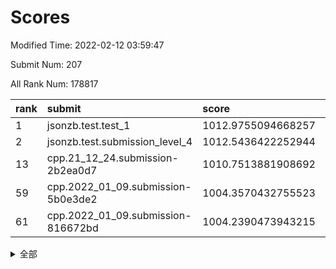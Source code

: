 # Scores

Modified Time: 2022-02-12 03:59:47

Submit Num: 207

All Rank Num: 178817

| rank |               submit               |       score        |       sigma        | pk_num |
| :--- | :--------------------------------- | :----------------- | :----------------- | :----- |
| 1    | jsonzb.test.test_1                 | 1012.9755094668257 | 0.802999092318101  | 3454   |
| 2    | jsonzb.test.submission_level_4     | 1012.5436422252944 | 0.7694970057642551 | 3453   |
| 13   | cpp.21_12_24.submission-2b2ea0d7   | 1010.7513881908692 | 0.772641287244379  | 3455   |
| 59   | cpp.2022_01_09.submission-5b0e3de2 | 1004.3570432755523 | 0.7032450080754103 | 3455   |
| 61   | cpp.2022_01_09.submission-816672bd | 1004.2390473943215 | 0.7168386321043129 | 3457   |


<details>
<summary>全部</summary>

| rank |                 submit                 |       score        |       sigma        | pk_num |
| :--- | :------------------------------------- | :----------------- | :----------------- | :----- |
| 1    | jsonzb.test.test_1                     | 1012.9755094668257 | 0.802999092318101  | 3454   |
| 2    | jsonzb.test.submission_level_4         | 1012.5436422252944 | 0.7694970057642551 | 3453   |
| 3    | gobigger.level_3.submission_level_3_13 | 1011.6945944990428 | 0.8002478370126719 | 3456   |
| 4    | gobigger.level_3.submission_level_3_40 | 1011.5323417274074 | 0.7906897649396724 | 3455   |
| 5    | gobigger.level_3.submission_level_3_9  | 1011.4007268235326 | 0.7757693419743137 | 3450   |
| 6    | gobigger.level_3.submission_level_3_48 | 1011.3176921525476 | 0.7537715250747379 | 3453   |
| 7    | gobigger.level_3.submission_level_3_20 | 1011.3154285125187 | 0.7724986435782488 | 3455   |
| 8    | gobigger.level_3.submission_level_3_46 | 1011.1347976182894 | 0.7788907836511342 | 3454   |
| 9    | gobigger.level_3.submission_level_3_38 | 1011.0532075094003 | 0.7585791580659482 | 3453   |
| 10   | gobigger.level_3.submission_level_3_35 | 1010.991925540482  | 0.7662326444506139 | 3452   |
| 11   | gobigger.level_3.submission_level_3_36 | 1010.9388133737453 | 0.7571586720621325 | 3454   |
| 12   | gobigger.level_3.submission_level_3_44 | 1010.8893260128759 | 0.7829597378329659 | 3454   |
| 13   | cpp.21_12_24.submission-2b2ea0d7       | 1010.7513881908692 | 0.772641287244379  | 3455   |
| 14   | gobigger.level_3.submission_level_3_21 | 1010.731724463339  | 0.7738474327808358 | 3458   |
| 15   | gobigger.level_3.submission_level_3_39 | 1010.7030857812049 | 0.7758967643895702 | 3456   |
| 16   | gobigger.level_3.submission_level_3_11 | 1010.6017229863166 | 0.7802059616217165 | 3450   |
| 17   | gobigger.level_3.submission_level_3_5  | 1010.5891653778903 | 0.7569425821013502 | 3457   |
| 18   | gobigger.level_3.submission_level_3_32 | 1010.5656009549829 | 0.7493338186222535 | 3447   |
| 19   | gobigger.level_3.submission_level_3_18 | 1010.5592082604194 | 0.761822528571263  | 3451   |
| 20   | gobigger.level_3.submission_level_3_16 | 1010.4983416823574 | 0.7969994234261868 | 3455   |
| 21   | gobigger.level_3.submission_level_3_26 | 1010.3155085150895 | 0.7421998214729063 | 3459   |
| 22   | gobigger.level_3.submission_level_3_19 | 1010.2862626508039 | 0.7760306963269578 | 3454   |
| 23   | gobigger.level_3.submission_level_3_42 | 1010.2748853184618 | 0.7607741933855728 | 3459   |
| 24   | gobigger.level_3.submission_level_3_28 | 1010.1763328608447 | 0.7525221307934743 | 3457   |
| 25   | gobigger.level_3.submission_level_3_27 | 1010.1108919338724 | 0.7510325552161138 | 3456   |
| 26   | gobigger.level_3.submission_level_3_45 | 1010.1072828526305 | 0.7404737299456009 | 3458   |
| 27   | gobigger.level_3.submission_level_3_8  | 1010.0762641876403 | 0.760087700615118  | 3459   |
| 28   | gobigger.level_3.submission_level_3_41 | 1010.0494845982877 | 0.7528064723810035 | 3456   |
| 29   | gobigger.level_3.submission_level_3_17 | 1010.0190645943547 | 0.7670300061902424 | 3459   |
| 30   | gobigger.level_3.submission_level_3_22 | 1009.9459345915404 | 0.7604635346238067 | 3459   |
| 31   | gobigger.level_3.submission_level_3_29 | 1009.9406901939682 | 0.7684315237147136 | 3452   |
| 32   | gobigger.level_3.submission_level_3_12 | 1009.9401056198834 | 0.7594808646637249 | 3456   |
| 33   | gobigger.level_3.submission_level_3_23 | 1009.7275072029339 | 0.7363174905317305 | 3458   |
| 34   | gobigger.level_3.submission_level_3_7  | 1009.7237261577493 | 0.7462040255406734 | 3459   |
| 35   | gobigger.level_3.submission_level_3_14 | 1009.667805027797  | 0.7586096847271245 | 3451   |
| 36   | gobigger.level_3.submission_level_3_4  | 1009.6302720500905 | 0.7534241082733123 | 3457   |
| 37   | gobigger.level_3.submission_level_3_15 | 1009.5899856957034 | 0.7488482268488041 | 3455   |
| 38   | gobigger.level_3.submission_level_3_10 | 1009.5649896834811 | 0.7464001165870754 | 3458   |
| 39   | gobigger.level_3.submission_level_3_3  | 1009.5402921603813 | 0.7401548900681707 | 3454   |
| 40   | gobigger.level_3.submission_level_3_0  | 1009.537450836682  | 0.7433178255269104 | 3452   |
| 41   | gobigger.level_3.submission_level_3_30 | 1009.5257058071303 | 0.7509177518329082 | 3452   |
| 42   | gobigger.level_3.submission_level_3_43 | 1009.4991145314067 | 0.7416974342850517 | 3455   |
| 43   | gobigger.level_3.submission_level_3_37 | 1009.4218926698609 | 0.7257068340271806 | 3455   |
| 44   | gobigger.level_3.submission_level_3_1  | 1009.2928713979895 | 0.7460462657444075 | 3455   |
| 45   | gobigger.level_3.submission_level_3_31 | 1009.1958512614436 | 0.7651988383207285 | 3457   |
| 46   | gobigger.level_3.submission_level_3_25 | 1009.1770285370835 | 0.7449030068417487 | 3453   |
| 47   | gobigger.level_3.submission_level_3_34 | 1009.0618441521882 | 0.7575350558653398 | 3452   |
| 48   | gobigger.level_3.submission_level_3_2  | 1008.9687412859456 | 0.7656037010287636 | 3454   |
| 49   | gobigger.level_3.submission_level_3_47 | 1008.8801155825989 | 0.7326967893085725 | 3457   |
| 50   | gobigger.level_3.submission_level_3_49 | 1008.724675422842  | 0.742581468080064  | 3455   |
| 51   | gobigger.level_3.submission_level_3_33 | 1008.5825125967632 | 0.7364899705421301 | 3450   |
| 52   | gobigger.level_3.submission_level_3_24 | 1008.5326984859734 | 0.7288324623817543 | 3456   |
| 53   | gobigger.level_3.submission_level_3_6  | 1007.7331160390893 | 0.730897696690406  | 3457   |
| 54   | gobigger.level_1.submission_level_1_34 | 1005.3829814256575 | 0.7539591397020601 | 3454   |
| 55   | gobigger.level_1.submission_level_1_23 | 1004.629141039978  | 0.7108072315621269 | 3453   |
| 56   | gobigger.level_1.submission_level_1_5  | 1004.5855516492934 | 0.7210212557846186 | 3459   |
| 57   | gobigger.level_1.submission_level_1_20 | 1004.5005369586778 | 0.7171742794353266 | 3457   |
| 58   | gobigger.level_1.submission_level_1_35 | 1004.4498760912843 | 0.7200838797142524 | 3455   |
| 59   | cpp.2022_01_09.submission-5b0e3de2     | 1004.3570432755523 | 0.7032450080754103 | 3455   |
| 60   | gobigger.level_1.submission_level_1_18 | 1004.2462744916143 | 0.7090451950383118 | 3458   |
| 61   | cpp.2022_01_09.submission-816672bd     | 1004.2390473943215 | 0.7168386321043129 | 3457   |
| 62   | gobigger.level_1.submission_level_1_22 | 1004.1919647862785 | 0.7075832424243309 | 3453   |
| 63   | gobigger.level_1.submission_level_1_8  | 1004.1824289874926 | 0.718750831346539  | 3456   |
| 64   | gobigger.level_1.submission_level_1_39 | 1004.1705958972236 | 0.744638949588814  | 3458   |
| 65   | gobigger.level_1.submission_level_1_9  | 1004.0693852382224 | 0.720864779648308  | 3452   |
| 66   | gobigger.level_1.submission_level_1_45 | 1004.0300116572706 | 0.720630546918015  | 3454   |
| 67   | gobigger.level_1.submission_level_1_15 | 1004.0087905472092 | 0.7250546669003929 | 3453   |
| 68   | gobigger.level_1.submission_level_1_4  | 1003.9280135041579 | 0.7124502570750039 | 3454   |
| 69   | gobigger.level_1.submission_level_1_37 | 1003.8813868345226 | 0.7011175857194012 | 3459   |
| 70   | gobigger.level_1.submission_level_1_33 | 1003.8370405743856 | 0.7043102984355305 | 3455   |
| 71   | gobigger.level_1.submission_level_1_47 | 1003.8297003894808 | 0.7337637637681372 | 3459   |
| 72   | gobigger.level_1.submission_level_1_2  | 1003.76405474875   | 0.71262412556046   | 3453   |
| 73   | gobigger.level_1.submission_level_1_36 | 1003.7571366192353 | 0.717220846121821  | 3454   |
| 74   | gobigger.level_1.submission_level_1_16 | 1003.6722612251235 | 0.7173650755001388 | 3458   |
| 75   | gobigger.level_1.submission_level_1_49 | 1003.616124710334  | 0.7101945284290018 | 3456   |
| 76   | gobigger.level_1.submission_level_1_29 | 1003.6145563617055 | 0.7154632156687994 | 3458   |
| 77   | gobigger.level_1.submission_level_1_11 | 1003.5218533938245 | 0.7215405322306424 | 3454   |
| 78   | gobigger.level_1.submission_level_1_21 | 1003.5114683103201 | 0.7085962646563955 | 3461   |
| 79   | gobigger.level_1.submission_level_1_43 | 1003.4651385806292 | 0.7281754459278105 | 3454   |
| 80   | gobigger.level_1.submission_level_1_3  | 1003.4075100180622 | 0.7211654884529891 | 3451   |
| 81   | gobigger.level_1.submission_level_1_32 | 1003.3613863195603 | 0.717412012440036  | 3459   |
| 82   | gobigger.level_1.submission_level_1_44 | 1003.2666307350382 | 0.713215906246333  | 3455   |
| 83   | gobigger.level_1.submission_level_1_41 | 1003.2654554354275 | 0.7194359012750831 | 3458   |
| 84   | gobigger.level_1.submission_level_1_48 | 1003.2470842585658 | 0.7251550906090923 | 3458   |
| 85   | gobigger.level_1.submission_level_1_19 | 1003.2390807829471 | 0.7123798199500863 | 3454   |
| 86   | gobigger.level_1.submission_level_1_1  | 1003.2150497728438 | 0.7148234102572263 | 3459   |
| 87   | gobigger.level_1.submission_level_1_40 | 1003.2011568530874 | 0.7079715900533137 | 3454   |
| 88   | gobigger.level_1.submission_level_1_25 | 1003.1993401710008 | 0.7100936397078739 | 3454   |
| 89   | gobigger.level_1.submission_level_1_6  | 1003.1452112069018 | 0.7118941196233268 | 3453   |
| 90   | gobigger.level_1.submission_level_1_31 | 1003.0209470969797 | 0.7024428853178295 | 3462   |
| 91   | gobigger.level_1.submission_level_1_26 | 1003.0195350905233 | 0.7205730109210639 | 3453   |
| 92   | gobigger.level_1.submission_level_1_30 | 1002.9301262402048 | 0.7128126879228187 | 3461   |
| 93   | gobigger.level_1.submission_level_1_10 | 1002.7956064912785 | 0.7113415873068273 | 3461   |
| 94   | gobigger.level_1.submission_level_1_38 | 1002.6690990359757 | 0.7196868637441118 | 3454   |
| 95   | gobigger.level_1.submission_level_1_0  | 1002.6438012086904 | 0.7174905328765816 | 3455   |
| 96   | gobigger.level_1.submission_level_1_14 | 1002.3883175781693 | 0.7038799160954399 | 3460   |
| 97   | gobigger.level_1.submission_level_1_28 | 1002.2660641513294 | 0.7135292323152578 | 3453   |
| 98   | gobigger.level_1.submission_level_1_12 | 1002.2522285621773 | 0.7078722939677189 | 3459   |
| 99   | gobigger.level_1.submission_level_1_46 | 1002.2435953772189 | 0.7220048343393697 | 3461   |
| 100  | gobigger.level_1.submission_level_1_42 | 1001.8732801512582 | 0.7045393822923746 | 3456   |
| 101  | gobigger.level_1.submission_level_1_7  | 1001.8010146504985 | 0.7075377809781178 | 3454   |
| 102  | gobigger.level_1.submission_level_1_24 | 1001.7799241552237 | 0.715710454530234  | 3457   |
| 103  | gobigger.level_1.submission_level_1_13 | 1001.762095543151  | 0.720290430711069  | 3459   |
| 104  | gobigger.level_1.submission_level_1_17 | 1001.5912117684139 | 0.7066400093866818 | 3459   |
| 105  | gobigger.level_1.submission_level_1_27 | 1001.4558341124231 | 0.7109668887028422 | 3459   |
| 106  | gobigger.random.submission_random_5    | 997.4902097511973  | 0.70905644478482   | 3452   |
| 107  | gobigger.random.submission_random_39   | 997.3008107747173  | 0.7133634454449603 | 3454   |
| 108  | gobigger.random.submission_random_24   | 997.0865964910942  | 0.7049889223216754 | 3455   |
| 109  | gobigger.random.submission_random_0    | 997.041891265349   | 0.7052157980885095 | 3454   |
| 110  | gobigger.random.submission_random_2    | 996.7294276219947  | 0.7038270832074014 | 3456   |
| 111  | gobigger.random.submission_random_29   | 996.6108103687334  | 0.7232435892943969 | 3457   |
| 112  | gobigger.random.submission_random_6    | 996.5571581876198  | 0.72788124423822   | 3455   |
| 113  | gobigger.random.submission_random_15   | 996.461101142958   | 0.7200251864406063 | 3453   |
| 114  | gobigger.random.submission_random_34   | 996.4140436720647  | 0.7263454194274588 | 3453   |
| 115  | gobigger.random.submission_random_48   | 996.3473102224731  | 0.7045242885534218 | 3454   |
| 116  | gobigger.random.submission_random_32   | 996.3301288461429  | 0.7101068311559563 | 3456   |
| 117  | gobigger.random.submission_random_8    | 996.2496536662692  | 0.7308119965307487 | 3451   |
| 118  | gobigger.random.submission_random_19   | 996.2461555122023  | 0.7243447502807966 | 3459   |
| 119  | gobigger.random.submission_random_3    | 996.2454578203567  | 0.7181968921967814 | 3454   |
| 120  | gobigger.random.submission_random_30   | 996.1932827885197  | 0.7144476654793818 | 3451   |
| 121  | gobigger.random.submission_random_16   | 996.1742235445404  | 0.7122245958674212 | 3453   |
| 122  | gobigger.random.submission_random_14   | 996.1571409608539  | 0.7090849122159146 | 3456   |
| 123  | gobigger.random.submission_random_41   | 996.1496556212179  | 0.7183621144819899 | 3454   |
| 124  | gobigger.random.submission_random_25   | 996.1482629847463  | 0.7094175062641975 | 3455   |
| 125  | gobigger.random.submission_random_13   | 996.1264907382023  | 0.7155234402241891 | 3458   |
| 126  | gobigger.random.submission_random_23   | 996.0996920180747  | 0.7044275865577106 | 3457   |
| 127  | gobigger.random.submission_random_47   | 996.0673774968243  | 0.7098358077008766 | 3457   |
| 128  | gobigger.random.submission_random_26   | 996.0660634445999  | 0.7142649344986901 | 3453   |
| 129  | gobigger.random.submission_random_36   | 996.022584019651   | 0.7000806677404483 | 3458   |
| 130  | gobigger.random.submission_random_7    | 995.9397508842513  | 0.711153888178726  | 3451   |
| 131  | gobigger.random.submission_random_40   | 995.9395522993362  | 0.7033552667804196 | 3458   |
| 132  | gobigger.random.submission_random_43   | 995.9381058472884  | 0.7236246303958925 | 3456   |
| 133  | gobigger.random.submission_random_27   | 995.925691694007   | 0.7166734311536292 | 3454   |
| 134  | gobigger.random.submission_random_45   | 995.8628830524859  | 0.7217940544771156 | 3452   |
| 135  | gobigger.random.submission_random_20   | 995.7826629432413  | 0.7019841543776617 | 3449   |
| 136  | gobigger.random.submission_random_1    | 995.6532178047789  | 0.7204792352385869 | 3455   |
| 137  | gobigger.random.submission_random_4    | 995.6455595047751  | 0.7170834570604196 | 3456   |
| 138  | gobigger.random.submission_random_9    | 995.6190071171836  | 0.7070217422701499 | 3458   |
| 139  | gobigger.random.submission_random_17   | 995.570701884465   | 0.7039013503218625 | 3459   |
| 140  | gobigger.random.submission_random_11   | 995.5539009970112  | 0.7058666576276816 | 3455   |
| 141  | gobigger.random.submission_random_28   | 995.543863944691   | 0.7286418139045554 | 3456   |
| 142  | gobigger.random.submission_random_18   | 995.5242316265869  | 0.715860636348143  | 3458   |
| 143  | gobigger.random.submission_random_21   | 995.2773775578687  | 0.7080722681639259 | 3456   |
| 144  | gobigger.random.submission_random_42   | 995.2603955102471  | 0.7080923644580353 | 3456   |
| 145  | gobigger.random.submission_random_35   | 995.2382494718746  | 0.7215838584078719 | 3452   |
| 146  | gobigger.random.submission_random_12   | 995.2005409758541  | 0.7239738485858616 | 3453   |
| 147  | gobigger.random.submission_random_22   | 995.178303817628   | 0.7292744567503527 | 3449   |
| 148  | gobigger.random.submission_random_44   | 995.1737377002605  | 0.7214291380508965 | 3455   |
| 149  | gobigger.random.submission_random_46   | 995.1501957392197  | 0.7160185137574069 | 3453   |
| 150  | gobigger.random.submission_random_49   | 995.0494601271699  | 0.7215442060652768 | 3455   |
| 151  | gobigger.random.submission_random_37   | 994.9718424914272  | 0.7010652742658849 | 3457   |
| 152  | gobigger.random.submission_random_31   | 994.9685417889697  | 0.7081080233201628 | 3457   |
| 153  | gobigger.random.submission_random_33   | 994.8931938832283  | 0.7085503485460566 | 3456   |
| 154  | gobigger.level_2.submission_level_2_27 | 994.4419257161503  | 0.7310240818320448 | 3456   |
| 155  | gobigger.random.submission_random_10   | 994.2170258666233  | 0.7204133420716429 | 3457   |
| 156  | gobigger.random.submission_random_38   | 994.1509106867621  | 0.7133603225969111 | 3455   |
| 157  | gobigger.level_2.submission_level_2_45 | 993.8356250573072  | 0.7307868451583234 | 3456   |
| 158  | gobigger.level_2.submission_level_2_14 | 993.5638082373567  | 0.7450710943463867 | 3455   |
| 159  | gobigger.level_2.submission_level_2_5  | 993.2284729707762  | 0.7297613496383185 | 3457   |
| 160  | gobigger.level_2.submission_level_2_18 | 993.1472740685628  | 0.7555501141341631 | 3454   |
| 161  | gobigger.level_2.submission_level_2_38 | 993.0944899060663  | 0.7493992356312036 | 3459   |
| 162  | gobigger.level_2.submission_level_2_16 | 992.9598655309944  | 0.7255540152235104 | 3457   |
| 163  | gobigger.level_2.submission_level_2_4  | 992.9407941437266  | 0.7297272626076027 | 3457   |
| 164  | gobigger.level_2.submission_level_2_6  | 992.9384215423707  | 0.7372578993422891 | 3453   |
| 165  | gobigger.level_2.submission_level_2_10 | 992.9199770752157  | 0.7426949559194044 | 3461   |
| 166  | gobigger.level_2.submission_level_2_1  | 992.7869341308368  | 0.7312234678991668 | 3455   |
| 167  | gobigger.level_2.submission_level_2_20 | 992.7832472869457  | 0.7448698153047728 | 3460   |
| 168  | gobigger.level_2.submission_level_2_39 | 992.5422046533786  | 0.7420569737100657 | 3455   |
| 169  | gobigger.level_2.submission_level_2_34 | 992.5236120861116  | 0.7636440081917836 | 3457   |
| 170  | gobigger.level_2.submission_level_2_25 | 992.4514938235692  | 0.7553045910236238 | 3456   |
| 171  | gobigger.level_2.submission_level_2_9  | 992.420714647745   | 0.7486908495107947 | 3456   |
| 172  | gobigger.level_2.submission_level_2_32 | 992.4087950961066  | 0.7453545741557402 | 3456   |
| 173  | gobigger.level_2.submission_level_2_30 | 992.3278196580436  | 0.7383911281788258 | 3450   |
| 174  | gobigger.level_2.submission_level_2_13 | 992.3144275462597  | 0.7439531849701078 | 3453   |
| 175  | gobigger.level_2.submission_level_2_8  | 992.2892751076254  | 0.7500420218341132 | 3451   |
| 176  | gobigger.level_2.submission_level_2_2  | 992.2087743693189  | 0.736427626188048  | 3453   |
| 177  | gobigger.level_2.submission_level_2_31 | 992.1935422012558  | 0.7469486937010231 | 3457   |
| 178  | gobigger.level_2.submission_level_2_41 | 992.1801610036224  | 0.7508913972556145 | 3459   |
| 179  | gobigger.level_2.submission_level_2_43 | 992.1698285604351  | 0.7369351433169826 | 3455   |
| 180  | gobigger.level_2.submission_level_2_37 | 992.1203558655708  | 0.7631258324440278 | 3460   |
| 181  | gobigger.level_2.submission_level_2_24 | 992.0630409973492  | 0.7281562989928414 | 3453   |
| 182  | gobigger.level_2.submission_level_2_22 | 991.9985475268049  | 0.7409846036218548 | 3458   |
| 183  | gobigger.level_2.submission_level_2_3  | 991.9984743031005  | 0.7536607220494945 | 3456   |
| 184  | gobigger.level_2.submission_level_2_48 | 991.9727562220864  | 0.7347814766030377 | 3457   |
| 185  | gobigger.level_2.submission_level_2_12 | 991.9523496868214  | 0.7458089936850171 | 3456   |
| 186  | gobigger.level_2.submission_level_2_47 | 991.9344503079716  | 0.7326496696214202 | 3458   |
| 187  | gobigger.level_2.submission_level_2_35 | 991.8678288715685  | 0.7416442246216547 | 3455   |
| 188  | gobigger.level_2.submission_level_2_17 | 991.8439817570512  | 0.735723812940662  | 3455   |
| 189  | gobigger.level_2.submission_level_2_44 | 991.7968774558263  | 0.7523735410320344 | 3457   |
| 190  | gobigger.level_2.submission_level_2_36 | 991.6733400510705  | 0.7463039017376418 | 3461   |
| 191  | gobigger.level_2.submission_level_2_46 | 991.6140759276916  | 0.7571742160950978 | 3453   |
| 192  | gobigger.level_2.submission_level_2_40 | 991.5237657528912  | 0.7478354064361167 | 3461   |
| 193  | gobigger.level_2.submission_level_2_42 | 991.5153618846426  | 0.7575419557861177 | 3452   |
| 194  | gobigger.level_2.submission_level_2_0  | 991.2545230460582  | 0.7727661851168374 | 3450   |
| 195  | gobigger.level_2.submission_level_2_19 | 991.1933667542248  | 0.7607761705909094 | 3453   |
| 196  | gobigger.level_2.submission_level_2_23 | 991.1671373895514  | 0.7497273115748998 | 3458   |
| 197  | gobigger.level_2.submission_level_2_21 | 991.1241961205163  | 0.745141737377509  | 3460   |
| 198  | gobigger.level_2.submission_level_2_28 | 990.9003503768754  | 0.7698901670468715 | 3454   |
| 199  | gobigger.level_2.submission_level_2_7  | 990.8291634763382  | 0.7625652504472924 | 3452   |
| 200  | gobigger.level_2.submission_level_2_15 | 990.7364227533285  | 0.7470418411961982 | 3449   |
| 201  | gobigger.level_2.submission_level_2_29 | 990.6644878213372  | 0.7496172105483745 | 3459   |
| 202  | gobigger.level_2.submission_level_2_11 | 990.6421112723907  | 0.7519195315973219 | 3456   |
| 203  | gobigger.level_2.submission_level_2_33 | 990.5794069064033  | 0.7481632213873631 | 3451   |
| 204  | gobigger.level_2.submission_level_2_49 | 990.5619208931839  | 0.7698312315916522 | 3454   |
| 205  | gobigger.level_2.submission_level_2_26 | 990.1268750764407  | 0.7774382159509993 | 3449   |
| 206  | gobigger.none.submission_none_1        | 978.4397420606834  | 1.284374057651406  | 3460   |
| 207  | gobigger.none.submission_none_0        | 976.255312840337   | 1.328547947530575  | 3458   |

</details>